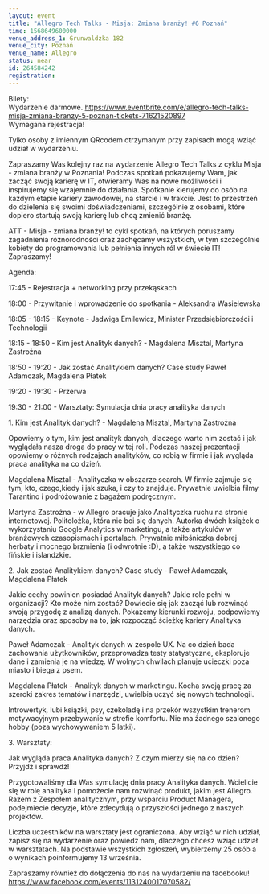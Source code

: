 ```yaml
---
layout: event
title: "Allegro Tech Talks - Misja: Zmiana branży! #6 Poznań"
time: 1568649600000
venue_address_1: Grunwaldzka 182
venue_city: Poznań
venue_name: Allegro
status: near
id: 264584242
registration: 
---
```


<p>Bilety:<br />Wydarzenie darmowe. <a href="https://www.eventbrite.com/e/allegro-tech-talks-misja-zmiana-branzy-5-poznan-tickets-71621520897" class="linkified">https://www.eventbrite.com/e/allegro-tech-talks-misja-zmiana-branzy-5-poznan-tickets-71621520897</a><br />Wymagana rejestracja!</p>
<p>Tylko osoby z imiennym QRcodem otrzymanym przy zapisach mogą wziąć udział w wydarzeniu.</p>
<p>Zapraszamy Was kolejny raz na wydarzenie Allegro Tech Talks z cyklu Misja - zmiana branży w Poznania! Podczas spotkań pokazujemy Wam, jak zacząć swoją karierę w IT, otwieramy Was na nowe możliwości i inspirujemy się wzajemnie do działania. Spotkanie kierujemy do osób na każdym etapie kariery zawodowej, na starcie i w trakcie. Jest to przestrzeń do dzielenia się swoimi doświadczeniami, szczególnie z osobami, które dopiero startują swoją karierę lub chcą zmienić branżę.</p>
<p>ATT - Misja - zmiana branży! to cykl spotkań, na których poruszamy zagadnienia różnorodności oraz zachęcamy wszystkich, w tym szczególnie kobiety do programowania lub pełnienia innych ról w świecie IT! Zapraszamy!</p>
<p>Agenda:</p>
<p>17:45 - Rejestracja + networking przy przekąskach</p>
<p>18:00 - Przywitanie i wprowadzenie do spotkania - Aleksandra Wasielewska</p>
<p>18:05 - 18:15 - Keynote - Jadwiga Emilewicz, Minister Przedsiębiorczości i Technologii</p>
<p>18:15 - 18:50 - Kim jest Analityk danych? - Magdalena Misztal, Martyna Zastrożna</p>
<p>18:50 - 19:20 - Jak zostać Analitykiem danych? Case study Paweł Adamczak, Magdalena Płatek</p>
<p>19:20 - 19:30 - Przerwa</p>
<p>19:30 - 21:00 - Warsztaty: Symulacja dnia pracy analityka danych</p>
<p>1. Kim jest Analityk danych? - Magdalena Misztal, Martyna Zastrożna</p>
<p>Opowiemy o tym, kim jest analityk danych, dlaczego warto nim zostać i jak wyglądała nasza droga do pracy w tej roli. Podczas naszej prezentacji opowiemy o różnych rodzajach analityków, co robią w firmie i jak wygląda praca analityka na co dzień.</p>
<p>Magdalena Misztal - Analityczka w obszarze search. W firmie zajmuje się tym, kto, czego,kiedy i jak szuka, i czy to znajduje. Prywatnie uwielbia filmy Tarantino i podróżowanie z bagażem podręcznym.</p>
<p>Martyna Zastrożna - w Allegro pracuje jako Analityczka ruchu na stronie internetowej. Politolożka, która nie boi się danych. Autorka dwóch książek o wykorzystaniu Google Analytics w marketingu, a także artykułów w branżowych czasopismach i portalach. Prywatnie miłośniczka dobrej herbaty i mocnego brzmienia (i odwrotnie :D), a także wszystkiego co fińskie i islandzkie.</p>
<p>2. Jak zostać Analitykiem danych? Case study - Paweł Adamczak, Magdalena Płatek</p>
<p>Jakie cechy powinien posiadać Analityk danych? Jakie role pełni w organizacji? Kto może nim zostać? Dowiecie się jak zacząć lub rozwinąć swoją przygodę z analizą danych. Pokażemy kierunki rozwoju, podpowiemy narzędzia oraz sposoby na to, jak rozpocząć ścieżkę kariery Analityka danych.</p>
<p>Paweł Adamczak - Analityk danych w zespole UX. Na co dzień bada zachowania użytkowników, przeprowadza testy statystyczne, eksploruje dane i zamienia je na wiedzę. W wolnych chwilach planuje ucieczki poza miasto i biega z psem.</p>
<p>Magdalena Płatek - Analityk danych w marketingu. Kocha swoją pracę za szeroki zakres tematów i narzędzi, uwielbia uczyć się nowych technologii.</p>
<p>Introwertyk, lubi książki, psy, czekoladę i na przekór wszystkim trenerom motywacyjnym przebywanie w strefie komfortu. Nie ma żadnego szalonego hobby (poza wychowywaniem 5 latki).</p>
<p>3. Warsztaty:</p>
<p>Jak wygląda praca Analityka danych? Z czym mierzy się na co dzień? Przyjdź i sprawdź!</p>
<p>Przygotowaliśmy dla Was symulację dnia pracy Analityka danych. Wcielicie się w rolę analityka i pomożecie nam rozwinąć produkt, jakim jest Allegro. Razem z Zespołem analitycznym, przy wsparciu Product Managera, podejmiecie decyzje, które zdecydują o przyszłości jednego z naszych projektów.</p>
<p>Liczba uczestników na warsztaty jest ograniczona. Aby wziąć w nich udział, zapisz się na wydarzenie oraz powiedz nam, dlaczego chcesz wziąć udział w warsztatach. Na podstawie wszystkich zgłoszeń, wybierzemy 25 osób a o wynikach poinformujemy 13 września.</p>
<p>Zapraszamy również do dołączenia do nas na wydarzeniu na facebooku!<br /><a href="https://www.facebook.com/events/1131240017070582/" class="linkified">https://www.facebook.com/events/1131240017070582/</a></p>
